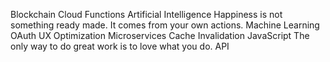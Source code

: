 Blockchain Cloud Functions Artificial Intelligence Happiness is not something ready made. It comes from your own actions. Machine Learning OAuth
UX Optimization Microservices Cache Invalidation JavaScript The only way to do great work is to love what you do. API

